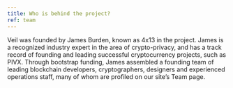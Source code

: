 ```yaml
---
title: Who is behind the project?
ref: team
---
```

Veil was founded by James Burden, known as 4x13 in the project. James is a recognized industry expert in the area of crypto-privacy, and has a track record of founding and leading successful cryptocurrency projects, such as PIVX. Through bootstrap funding, James assembled a founding team of leading blockchain developers, cryptographers, designers and experienced operations staff, many of whom are profiled on our site’s Team page.